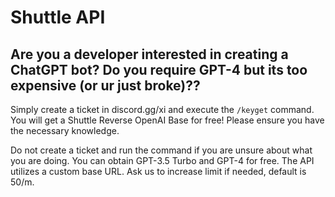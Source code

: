 # Shuttle API

## Are you a developer interested in creating a ChatGPT bot? Do you require GPT-4 but its too expensive (or ur just broke)??

Simply create a ticket in discord.gg/xi and execute the `/keyget` command.
You will get a Shuttle Reverse OpenAI Base for free!
Please ensure you have the necessary knowledge.

Do not create a ticket and run the command if you are unsure about what you are doing.
You can obtain GPT-3.5 Turbo and GPT-4 for free.
The API utilizes a custom base URL.
Ask us to increase limit if needed, default is 50/m.
